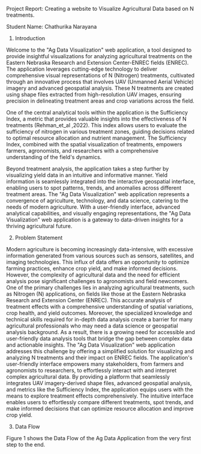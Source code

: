 
Project Report: Creating a website to Visualize Agricultural Data based on N treatments.

Student Name: Chathurika Narayana

1.  Introduction

Welcome to the "Ag Data Visualization" web application, a tool designed to provide insightful visualizations for analyzing agricultural treatments on the Eastern Nebraska Research and Extension Center-ENREC fields (ENREC). The application leverages cutting-edge technology to deliver comprehensive visual representations of N (Nitrogen) treatments, cultivated through an innovative process that involves UAV (Unmanned Aerial Vehicle) imagery and advanced geospatial analysis. These N treatments are created using shape files extracted from high-resolution UAV images, ensuring precision in delineating treatment areas and crop variations across the field.

One of the central analytical tools within the application is the Sufficiency Index, a metric that provides valuable insights into the effectiveness of N treatments (Rehman_et_al ,2022). This index allows users to evaluate the sufficiency of nitrogen in various treatment zones, guiding decisions related to optimal resource allocation and nutrient management. The Sufficiency Index, combined with the spatial visualization of treatments, empowers farmers, agronomists, and researchers with a comprehensive understanding of the field's dynamics.

Beyond treatment analysis, the application takes a step further by visualizing yield data in an intuitive and informative manner. Yield information is seamlessly integrated into the interactive geospatial interface, enabling users to spot patterns, trends, and anomalies across different treatment areas. The "Ag Data Visualization" web application represents a convergence of agriculture, technology, and data science, catering to the needs of modern agriculture. With a user-friendly interface, advanced analytical capabilities, and visually engaging representations, the "Ag Data Visualization" web application is a gateway to data-driven insights for a thriving agricultural future.

2.  Problem Statement

Modern agriculture is becoming increasingly data-intensive, with excessive information generated from various sources such as sensors, satellites, and imaging technologies. This influx of data offers an opportunity to optimize farming practices, enhance crop yield, and make informed decisions. However, the complexity of agricultural data and the need for efficient analysis pose significant challenges to agronomists and field newcomers. One of the primary challenges lies in analyzing agricultural treatments, such as Nitrogen (N) applications, on fields like those at the Eastern Nebraska Research and Extension Center (ENREC). This accurate analysis of treatment effects with a comprehensive understanding of spatial variations, crop health, and yield outcomes. Moreover, the specialized knowledge and technical skills required for in-depth data analysis create a barrier for many agricultural professionals who may need a data science or geospatial analysis background. As a result, there is a growing need for accessible and user-friendly data analysis tools that bridge the gap between complex data and actionable insights. The "Ag Data Visualization" web application addresses this challenge by offering a simplified solution for visualizing and analyzing N treatments and their impact on ENREC fields. The application's user-friendly interface empowers many stakeholders, from farmers and agronomists to researchers, to effortlessly interact with and interpret complex agricultural data. By providing a platform that seamlessly integrates UAV imagery-derived shape files, advanced geospatial analysis, and metrics like the Sufficiency Index, the application equips users with the means to explore treatment effects comprehensively. The intuitive interface enables users to effortlessly compare different treatments, spot trends, and make informed decisions that can optimize resource allocation and improve crop yield.

3.  Data Flow

Figure 1 shows the Data Flow of the Ag Data Application from the very first step to the end.
